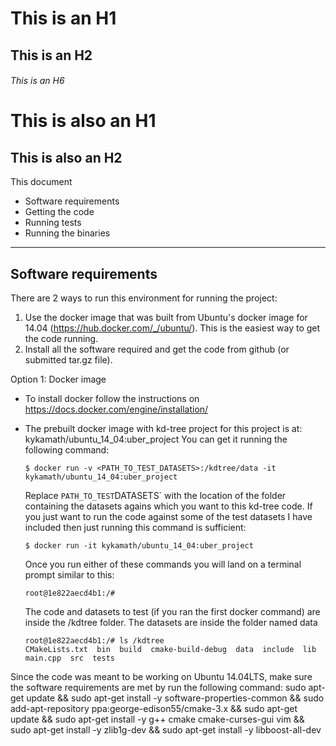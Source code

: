 # This is an H1
## This is an H2
###### This is an H6

This is also an H1
==================

This is also an H2
------------------

This document
- Software requirements
- Getting the code
- Running tests
- Running the binaries

------------------------------------------------
Software requirements
------------------------------------------------
There are 2 ways to run this environment for running the project:
1. Use the docker image that was built from Ubuntu's docker image for 14.04 (https://hub.docker.com/_/ubuntu/).
This is the easiest way to get the code running.
2. Install all the software required and get the code from github (or submitted tar.gz file).

Option 1: Docker image
- To install docker follow the instructions on https://docs.docker.com/engine/installation/
- The prebuilt docker image with kd-tree project for this project is at: kykamath/ubuntu_14_04:uber_project
  You can get it running the following command:

    ```
    $ docker run -v <PATH_TO_TEST_DATASETS>:/kdtree/data -it kykamath/ubuntu_14_04:uber_project
    ```

  Replace `PATH_TO_TEST`DATASETS` with the location of the folder containing the datasets agains which you want to
  this kd-tree code. If you just want to run the code against some of the test datasets I have included then just
  running this command is sufficient:

    ```
    $ docker run -it kykamath/ubuntu_14_04:uber_project
    ```

  Once you run either of these commands you will land on a terminal prompt similar to this:

    ```
    root@1e822aecd4b1:/#
    ```

  The code and datasets to test (if you ran the first docker command) are inside the /kdtree folder. The
  datasets are inside the folder named data

    ```
    root@1e822aecd4b1:/# ls /kdtree
    CMakeLists.txt  bin  build  cmake-build-debug  data  include  lib  main.cpp  src  tests
    ```





Since the code was meant to be working on Ubuntu 14.04LTS,
make sure the software requirements are met by run the following
command:
sudo apt-get update && sudo apt-get install -y software-properties-common && sudo add-apt-repository ppa:george-edison55/cmake-3.x && sudo apt-get update && sudo apt-get install -y g++ cmake cmake-curses-gui vim && sudo apt-get install -y zlib1g-dev && sudo apt-get install -y libboost-all-dev

